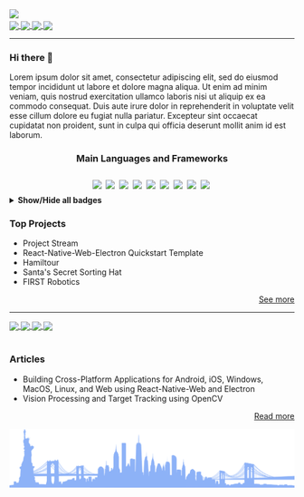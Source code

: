 <img src="https://dummyimage.com/880x320/fff/aaa"/>

<div>
    <a href="https://twitter.com/MichaelRooplall" target="_blank">
        <img align="center" src="https://img.shields.io/badge/Twitter-%231DA1F2.svg?style=for-the-badge&logo=Twitter&logoColor=white&color=70a4fc"/>
    </a>
    <a href="https://www.linkedin.com/in/michael-rooplall/" target="_blank">
        <img align="center" src="https://img.shields.io/badge/linkedin-%230077B5.svg?style=for-the-badge&logo=linkedin&logoColor=white&color=70a4fc"/>
    </a>
    <a href="https://medium.com/@michaelrooplall" target="_blank">
        <img align="center" src="https://img.shields.io/badge/Medium-12100E?style=for-the-badge&logo=medium&logoColor=white&color=70a4fc"/>
    </a>
    <a href="https://www.buymeacoffee.com/michaelrooplall" target="_blank">
        <img align="center" src="https://img.shields.io/badge/Buy%20Me%20a%20Coffee-f77d3d?style=for-the-badge&logo=buy-me-a-coffee&logoColor=white&color=70a4fc"/>
    </a>
</div>

---

### Hi there 👋

Lorem ipsum dolor sit amet, consectetur adipiscing elit, sed do eiusmod tempor incididunt ut labore et dolore magna aliqua. Ut enim ad minim veniam, quis nostrud exercitation ullamco laboris nisi ut aliquip ex ea commodo consequat. Duis aute irure dolor in reprehenderit in voluptate velit esse cillum dolore eu fugiat nulla pariatur. Excepteur sint occaecat cupidatat non proident, sunt in culpa qui officia deserunt mollit anim id est laborum.

<div align="center">
    <h3>Main Languages and Frameworks</h3>
    <img align="center" src="https://img.shields.io/badge/Java-ED8B00?style=for-the-badge&logo=java&logoColor=white" />
    <img align="center" src="https://github.com/DeveloperBlue/DeveloperBlue/blob/main/5px-line-spacing.png?raw=true" width='0px' height='38px'>
    <img align="center" src="https://img.shields.io/badge/JavaScript-323330?style=for-the-badge&logo=javascript&logoColor=F7DF1E" />
    <img align="center" src="https://github.com/DeveloperBlue/DeveloperBlue/blob/main/5px-line-spacing.png?raw=true" width='0px' height='38px'>
    <img align="center" src="https://img.shields.io/badge/TypeScript-007ACC?style=for-the-badge&logo=typescript&logoColor=white" />
    <img align="center" src="https://github.com/DeveloperBlue/DeveloperBlue/blob/main/5px-line-spacing.png?raw=true" width='0px' height='38px'>
    <img align="center" src="https://img.shields.io/badge/Node.js-339933?style=for-the-badge&logo=nodedotjs&logoColor=white" />
    <img align="center" src="https://github.com/DeveloperBlue/DeveloperBlue/blob/main/5px-line-spacing.png?raw=true" width='0px' height='38px'>
    <img align="center" src="https://img.shields.io/badge/Electron-2B2E3A?style=for-the-badge&logo=electron&logoColor=9FEAF9" />
    <img align="center" src="https://github.com/DeveloperBlue/DeveloperBlue/blob/main/5px-line-spacing.png?raw=true" width='0px' height='38px'>
    <img align="center" src="https://img.shields.io/badge/React-20232A?style=for-the-badge&logo=react&logoColor=61DAFB" />
    <img align="center" src="https://github.com/DeveloperBlue/DeveloperBlue/blob/main/5px-line-spacing.png?raw=true" width='0px' height='38px'>
    <img align="center" src="https://img.shields.io/badge/React_Native-20232A?style=for-the-badge&logo=react&logoColor=61DAFB" />
    <img align="center" src="https://github.com/DeveloperBlue/DeveloperBlue/blob/main/5px-line-spacing.png?raw=true" width='0px' height='38px'>
    <img align="center" src="https://img.shields.io/badge/Python-FFD43B?style=for-the-badge&logo=python&logoColor=blue" />
    <img align="center" src="https://github.com/DeveloperBlue/DeveloperBlue/blob/main/5px-line-spacing.png?raw=true" width='0px' height='38px'>
    <img align="center" src="https://img.shields.io/badge/HTML5-E34F26?style=for-the-badge&logo=html5&logoColor=white" />
    <img align="center" src="https://github.com/DeveloperBlue/DeveloperBlue/blob/main/5px-line-spacing.png?raw=true" width='0px' height='38px'>
</div>
<details>
    <summary><strong>Show/Hide all badges</strong></summary>
      <div align="left">
        <h4>Languages</h4>
        <img align="center" src="https://img.shields.io/badge/C-00599C?style=flat-square&logo=c&logoColor=white" />
        <img align="center" src="https://github.com/DeveloperBlue/DeveloperBlue/blob/main/5px-line-spacing.png?raw=true" width='0px' height='32px'>
        <img align="center" src="https://img.shields.io/badge/C%23-239120?style=flat-square&logo=c-sharp&logoColor=white" />
        <img align="center" src="https://github.com/DeveloperBlue/DeveloperBlue/blob/main/5px-line-spacing.png?raw=true" width='0px' height='32px'>
        <img align="center" src="https://img.shields.io/badge/CSS3-1572B6?style=flat-square&logo=css3&logoColor=white" />
        <img align="center" src="https://github.com/DeveloperBlue/DeveloperBlue/blob/main/5px-line-spacing.png?raw=true" width='0px' height='32px'>
        <img align="center" src="https://img.shields.io/badge/Dart-0175C2?style=flat-square&logo=dart&logoColor=white" />
        <img align="center" src="https://github.com/DeveloperBlue/DeveloperBlue/blob/main/5px-line-spacing.png?raw=true" width='0px' height='32px'>
        <img align="center" src="https://img.shields.io/badge/HTML5-E34F26?style=flat-square&logo=html5&logoColor=white" />
        <img align="center" src="https://github.com/DeveloperBlue/DeveloperBlue/blob/main/5px-line-spacing.png?raw=true" width='0px' height='32px'>
        <img align="center" src="https://img.shields.io/badge/Java-ED8B00?style=flat-square&logo=java&logoColor=white" />
        <img align="center" src="https://github.com/DeveloperBlue/DeveloperBlue/blob/main/5px-line-spacing.png?raw=true" width='0px' height='32px'>
        <img align="center" src="https://img.shields.io/badge/JavaScript-323330?style=flat-square&logo=javascript&logoColor=F7DF1E" />
        <img align="center" src="https://github.com/DeveloperBlue/DeveloperBlue/blob/main/5px-line-spacing.png?raw=true" width='0px' height='32px'>
        <img align="center" src="https://img.shields.io/badge/json-5E5C5C?style=flat-square&logo=json&logoColor=white" />
        <img align="center" src="https://github.com/DeveloperBlue/DeveloperBlue/blob/main/5px-line-spacing.png?raw=true" width='0px' height='32px'>
        <img align="center" src="https://img.shields.io/badge/Kotlin-0095D5?&style=flat-square&logo=kotlin&logoColor=white" />
        <img align="center" src="https://github.com/DeveloperBlue/DeveloperBlue/blob/main/5px-line-spacing.png?raw=true" width='0px' height='32px'>
        <img align="center" src="https://img.shields.io/badge/LaTeX-47A141?style=flat-square&logo=LaTeX&logoColor=white" />
        <img align="center" src="https://github.com/DeveloperBlue/DeveloperBlue/blob/main/5px-line-spacing.png?raw=true" width='0px' height='32px'>
        <img align="center" src="https://img.shields.io/badge/Lua-2C2D72?style=flat-square&logo=lua&logoColor=white" />
        <img align="center" src="https://github.com/DeveloperBlue/DeveloperBlue/blob/main/5px-line-spacing.png?raw=true" width='0px' height='32px'>
        <img align="center" src="https://img.shields.io/badge/Numpy-777BB4?style=flat-square&logo=numpy&logoColor=white" />
        <img align="center" src="https://github.com/DeveloperBlue/DeveloperBlue/blob/main/5px-line-spacing.png?raw=true" width='0px' height='32px'>
        <img align="center" src="https://img.shields.io/badge/Pandas-2C2D72?style=flat-square&logo=pandas&logoColor=white" />
        <img align="center" src="https://github.com/DeveloperBlue/DeveloperBlue/blob/main/5px-line-spacing.png?raw=true" width='0px' height='32px'>
        <img align="center" src="https://img.shields.io/badge/PHP-777BB4?style=flat-square&logo=php&logoColor=white" />
        <img align="center" src="https://github.com/DeveloperBlue/DeveloperBlue/blob/main/5px-line-spacing.png?raw=true" width='0px' height='32px'>
        <img align="center" src="https://img.shields.io/badge/Puppeteer-40B5A4?style=flat-square&logo=Puppeteer&logoColor=white" />
        <img align="center" src="https://github.com/DeveloperBlue/DeveloperBlue/blob/main/5px-line-spacing.png?raw=true" width='0px' height='32px'>
        <img align="center" src="https://img.shields.io/badge/TensorFlow-FF6F00?style=flat-square&logo=TensorFlow&logoColor=white" />
        <img align="center" src="https://github.com/DeveloperBlue/DeveloperBlue/blob/main/5px-line-spacing.png?raw=true" width='0px' height='32px'>
        <img align="center" src="https://img.shields.io/badge/TypeScript-007ACC?style=flat-square&logo=typescript&logoColor=white" />
        <img align="center" src="https://github.com/DeveloperBlue/DeveloperBlue/blob/main/5px-line-spacing.png?raw=true" width='0px' height='32px'>
    </div>
    <div align="left">
        <h4>Frameworks</h4>
        <img align="center" src="https://img.shields.io/badge/Ant%20Design-1890FF?style=flat-square&logo=antdesign&logoColor=white" />
        <img align="center" src="https://github.com/DeveloperBlue/DeveloperBlue/blob/main/5px-line-spacing.png?raw=true" width='0px' height='32px'>
        <img align="center" src="https://img.shields.io/badge/Apollo%20GraphQL-311C87?&style=flat-square&logo=Apollo%20GraphQL&logoColor=white" />
        <img align="center" src="https://github.com/DeveloperBlue/DeveloperBlue/blob/main/5px-line-spacing.png?raw=true" width='0px' height='32px'>
        <img align="center" src="https://img.shields.io/badge/Babel-F9DC3E?style=flat-square&logo=babel&logoColor=white" />
        <img align="center" src="https://github.com/DeveloperBlue/DeveloperBlue/blob/main/5px-line-spacing.png?raw=true" width='0px' height='32px'>
        <img align="center" src="https://img.shields.io/badge/Bootstrap-563D7C?style=flat-square&logo=bootstrap&logoColor=white" />
        <img align="center" src="https://github.com/DeveloperBlue/DeveloperBlue/blob/main/5px-line-spacing.png?raw=true" width='0px' height='32px'>
        <img align="center" src="https://img.shields.io/badge/Chart.js-FF6384?style=flat-square&logo=chartdotjs&logoColor=white" />
        <img align="center" src="https://github.com/DeveloperBlue/DeveloperBlue/blob/main/5px-line-spacing.png?raw=true" width='0px' height='32px'>
        <img align="center" src="https://img.shields.io/badge/d3.js-F9A03C?style=flat-square&logo=d3.js&logoColor=white" />
        <img align="center" src="https://github.com/DeveloperBlue/DeveloperBlue/blob/main/5px-line-spacing.png?raw=true" width='0px' height='32px'>
        <img align="center" src="https://img.shields.io/badge/Deno-464647?style=flat-square&logo=deno&logoColor=white" />
        <img align="center" src="https://github.com/DeveloperBlue/DeveloperBlue/blob/main/5px-line-spacing.png?raw=true" width='0px' height='32px'>
        <img align="center" src="https://img.shields.io/badge/Docker-2CA5E0?style=flat-square&logo=docker&logoColor=white" />
        <img align="center" src="https://github.com/DeveloperBlue/DeveloperBlue/blob/main/5px-line-spacing.png?raw=true" width='0px' height='32px'>
        <img align="center" src="https://img.shields.io/badge/Electron-2B2E3A?style=flat-square&logo=electron&logoColor=9FEAF9" />
        <img align="center" src="https://github.com/DeveloperBlue/DeveloperBlue/blob/main/5px-line-spacing.png?raw=true" width='0px' height='32px'>
        <img align="center" src="https://img.shields.io/badge/eslint-3A33D1?style=flat-square&logo=eslint&logoColor=white" />
        <img align="center" src="https://github.com/DeveloperBlue/DeveloperBlue/blob/main/5px-line-spacing.png?raw=true" width='0px' height='32px'>
        <img align="center" src="https://img.shields.io/badge/Expo-1B1F23?style=flat-square&logo=expo&logoColor=white" />
        <img align="center" src="https://github.com/DeveloperBlue/DeveloperBlue/blob/main/5px-line-spacing.png?raw=true" width='0px' height='32px'>
        <img align="center" src="https://img.shields.io/badge/Express.js-000000?style=flat-square&logo=express&logoColor=white" />
        <img align="center" src="https://github.com/DeveloperBlue/DeveloperBlue/blob/main/5px-line-spacing.png?raw=true" width='0px' height='32px'>
        <img align="center" src="https://img.shields.io/badge/fastify-202020?style=flat-square&logo=fastify&logoColor=white" />
        <img align="center" src="https://github.com/DeveloperBlue/DeveloperBlue/blob/main/5px-line-spacing.png?raw=true" width='0px' height='32px'>
        <img align="center" src="https://img.shields.io/badge/firebase-ffca28?style=flat-square&logo=firebase&logoColor=black" />
        <img align="center" src="https://github.com/DeveloperBlue/DeveloperBlue/blob/main/5px-line-spacing.png?raw=true" width='0px' height='32px'>
        <img align="center" src="https://img.shields.io/badge/Font_Awesome-339AF0?style=flat-square&logo=fontawesome&logoColor=white" />
        <img align="center" src="https://github.com/DeveloperBlue/DeveloperBlue/blob/main/5px-line-spacing.png?raw=true" width='0px' height='32px'>
        <img align="center" src="https://img.shields.io/badge/gradle-02303A?style=flat-square&logo=gradle&logoColor=white" />
        <img align="center" src="https://github.com/DeveloperBlue/DeveloperBlue/blob/main/5px-line-spacing.png?raw=true" width='0px' height='32px'>
        <img align="center" src="https://img.shields.io/badge/GraphQl-E10098?style=flat-square&logo=graphql&logoColor=white" />
        <img align="center" src="https://github.com/DeveloperBlue/DeveloperBlue/blob/main/5px-line-spacing.png?raw=true" width='0px' height='32px'>
        <img align="center" src="https://img.shields.io/badge/jQuery-0769AD?style=flat-square&logo=jquery&logoColor=white" />
        <img align="center" src="https://github.com/DeveloperBlue/DeveloperBlue/blob/main/5px-line-spacing.png?raw=true" width='0px' height='32px'>
        <img align="center" src="https://img.shields.io/badge/JWT-000000?style=flat-square&logo=JSON%20web%20tokens&logoColor=white" />
        <img align="center" src="https://github.com/DeveloperBlue/DeveloperBlue/blob/main/5px-line-spacing.png?raw=true" width='0px' height='32px'>
        <img align="center" src="https://img.shields.io/badge/Markdown-000000?style=flat-square&logo=markdown&logoColor=white" />
        <img align="center" src="https://github.com/DeveloperBlue/DeveloperBlue/blob/main/5px-line-spacing.png?raw=true" width='0px' height='32px'>
        <img align="center" src="https://img.shields.io/badge/Material%20UI-007FFF?style=flat-square&logo=mui&logoColor=white" />
        <img align="center" src="https://github.com/DeveloperBlue/DeveloperBlue/blob/main/5px-line-spacing.png?raw=true" width='0px' height='32px'>
        <img align="center" src="https://img.shields.io/badge/next.js-000000?style=flat-square&logo=nextdotjs&logoColor=white" />
        <img align="center" src="https://github.com/DeveloperBlue/DeveloperBlue/blob/main/5px-line-spacing.png?raw=true" width='0px' height='32px'>
        <img align="center" src="https://img.shields.io/badge/Node.js-339933?style=flat-square&logo=nodedotjs&logoColor=white" />
        <img align="center" src="https://github.com/DeveloperBlue/DeveloperBlue/blob/main/5px-line-spacing.png?raw=true" width='0px' height='32px'>
        <img align="center" src="https://img.shields.io/badge/npm-CB3837?style=flat-square&logo=npm&logoColor=white" />
        <img align="center" src="https://github.com/DeveloperBlue/DeveloperBlue/blob/main/5px-line-spacing.png?raw=true" width='0px' height='32px'>
        <img align="center" src="https://img.shields.io/badge/OpenCV-27338e?style=flat-square&logo=OpenCV&logoColor=white" />
        <img align="center" src="https://github.com/DeveloperBlue/DeveloperBlue/blob/main/5px-line-spacing.png?raw=true" width='0px' height='32px'>
        <img align="center" src="https://img.shields.io/badge/OpenGL-FFFFFF?style=flat-square&logo=opengl" />
        <img align="center" src="https://github.com/DeveloperBlue/DeveloperBlue/blob/main/5px-line-spacing.png?raw=true" width='0px' height='32px'>
        <img align="center" src="https://img.shields.io/badge/Postman-FF6C37?style=flat-square&logo=Postman&logoColor=white" />
        <img align="center" src="https://github.com/DeveloperBlue/DeveloperBlue/blob/main/5px-line-spacing.png?raw=true" width='0px' height='32px'>
        <img align="center" src="https://img.shields.io/badge/PowerShell-5391FE?style=flat-square&logo=PowerShell&logoColor=white" />
        <img align="center" src="https://github.com/DeveloperBlue/DeveloperBlue/blob/main/5px-line-spacing.png?raw=true" width='0px' height='32px'>
        <img align="center" src="https://img.shields.io/badge/prettier-1A2C34?style=flat-square&logo=prettier&logoColor=F7BA3E" />
        <img align="center" src="https://github.com/DeveloperBlue/DeveloperBlue/blob/main/5px-line-spacing.png?raw=true" width='0px' height='32px'>
        <img align="center" src="https://img.shields.io/badge/Qt-41CD52?style=flat-square&logo=qt&logoColor=white" />
        <img align="center" src="https://github.com/DeveloperBlue/DeveloperBlue/blob/main/5px-line-spacing.png?raw=true" width='0px' height='32px'>
        <img align="center" src="https://img.shields.io/badge/React-20232A?style=flat-square&logo=react&logoColor=61DAFB" />
        <img align="center" src="https://github.com/DeveloperBlue/DeveloperBlue/blob/main/5px-line-spacing.png?raw=true" width='0px' height='32px'>
        <img align="center" src="https://img.shields.io/badge/redis-CC0000.svg?&style=flat-square&logo=redis&logoColor=white" />
        <img align="center" src="https://github.com/DeveloperBlue/DeveloperBlue/blob/main/5px-line-spacing.png?raw=true" width='0px' height='32px'>
        <img align="center" src="https://img.shields.io/badge/Redux-593D88?style=flat-square&logo=redux&logoColor=white" />
        <img align="center" src="https://github.com/DeveloperBlue/DeveloperBlue/blob/main/5px-line-spacing.png?raw=true" width='0px' height='32px'>
        <img align="center" src="https://img.shields.io/badge/Sass-CC6699?style=flat-square&logo=sass&logoColor=white" />
        <img align="center" src="https://github.com/DeveloperBlue/DeveloperBlue/blob/main/5px-line-spacing.png?raw=true" width='0px' height='32px'>
        <img align="center" src="https://img.shields.io/badge/Shell_Script-121011?style=flat-square&logo=gnu-bash&logoColor=white" />
        <img align="center" src="https://github.com/DeveloperBlue/DeveloperBlue/blob/main/5px-line-spacing.png?raw=true" width='0px' height='32px'>
        <img align="center" src="https://img.shields.io/badge/Socket.io-010101?&style=flat-square&logo=Socket.io&logoColor=white" />
        <img align="center" src="https://github.com/DeveloperBlue/DeveloperBlue/blob/main/5px-line-spacing.png?raw=true" width='0px' height='32px'>
        <img align="center" src="https://img.shields.io/badge/ThreeJs-black?style=flat-square&logo=three.js&logoColor=white" />
        <img align="center" src="https://github.com/DeveloperBlue/DeveloperBlue/blob/main/5px-line-spacing.png?raw=true" width='0px' height='32px'>
        <img align="center" src="https://img.shields.io/badge/Webpack-8DD6F9?style=flat-square&logo=Webpack&logoColor=white" />
        <img align="center" src="https://github.com/DeveloperBlue/DeveloperBlue/blob/main/5px-line-spacing.png?raw=true" width='0px' height='32px'>
        <img align="center" src="https://img.shields.io/badge/Yarn-2C8EBB?style=flat-square&logo=yarn&logoColor=white" />
        <img align="center" src="https://github.com/DeveloperBlue/DeveloperBlue/blob/main/5px-line-spacing.png?raw=true" width='0px' height='32px'>
        <img align="center" src="https://img.shields.io/badge/GIT-E44C30?style=flat-square&logo=git&logoColor=white" />
        <img align="center" src="https://github.com/DeveloperBlue/DeveloperBlue/blob/main/5px-line-spacing.png?raw=true" width='0px' height='32px'>
        <img align="center" src="https://img.shields.io/badge/Google%20Analytics-E37400?style=flat-square&logo=google%20analytics&logoColor=white" />
        <img align="center" src="https://github.com/DeveloperBlue/DeveloperBlue/blob/main/5px-line-spacing.png?raw=true" width='0px' height='32px'>
        >> Wireshark
        <img align="center" src="https://github.com/DeveloperBlue/DeveloperBlue/blob/main/5px-line-spacing.png?raw=true" width='0px' height='32px'>
    </div>
    <div align="left">
        <h4>Mobile Frameworks</h4>
        <img align="center" src="https://img.shields.io/badge/Flutter-02569B?style=flat-square&logo=flutter&logoColor=white" />
        <img align="center" src="https://github.com/DeveloperBlue/DeveloperBlue/blob/main/5px-line-spacing.png?raw=true" width='0px' height='32px'>
        <img align="center" src="https://img.shields.io/badge/Cordova-35434F?style=flat-square&logo=apache-cordova&logoColor=E8E8E8" />
        <img align="center" src="https://github.com/DeveloperBlue/DeveloperBlue/blob/main/5px-line-spacing.png?raw=true" width='0px' height='32px'>
        <img align="center" src="https://img.shields.io/badge/React_Native-20232A?style=flat-square&logo=react&logoColor=61DAFB" />
        <img align="center" src="https://github.com/DeveloperBlue/DeveloperBlue/blob/main/5px-line-spacing.png?raw=true" width='0px' height='32px'>
    </div>
    <div align="left">
        <h4>Databases</h4>
        <img align="center" src="https://img.shields.io/badge/Amazon%20DynamoDB-4053D6?style=flat-square&logo=Amazon%20DynamoDB&logoColor=white" />
        <img align="center" src="https://github.com/DeveloperBlue/DeveloperBlue/blob/main/5px-line-spacing.png?raw=true" width='0px' height='32px'>
        <img align="center" src="https://img.shields.io/badge/Elastic_Search-005571?style=flat-square&logo=elasticsearch&logoColor=white" />
        <img align="center" src="https://github.com/DeveloperBlue/DeveloperBlue/blob/main/5px-line-spacing.png?raw=true" width='0px' height='32px'>
        <img align="center" src="https://img.shields.io/badge/MongoDB-4EA94B?style=flat-square&logo=mongodb&logoColor=white" />
        <img align="center" src="https://github.com/DeveloperBlue/DeveloperBlue/blob/main/5px-line-spacing.png?raw=true" width='0px' height='32px'>
        <img align="center" src="https://img.shields.io/badge/MySQL-005C84?style=flat-square&logo=mysql&logoColor=white" />
        <img align="center" src="https://github.com/DeveloperBlue/DeveloperBlue/blob/main/5px-line-spacing.png?raw=true" width='0px' height='32px'>
        <img align="center" src="https://img.shields.io/badge/redis-%23DD0031.svg?&style=flat-square&logo=redis&logoColor=white" />
        <img align="center" src="https://github.com/DeveloperBlue/DeveloperBlue/blob/main/5px-line-spacing.png?raw=true" width='0px' height='32px'>
    </div>
    <div align="left">
        <h4>Design</h4>
        <img align="center" src="https://img.shields.io/badge/Adobe%20after%20affects-CF96FD?style=flat-square&logo=Adobe%20after%20effects&logoColor=393665" />
        <img align="center" src="https://github.com/DeveloperBlue/DeveloperBlue/blob/main/5px-line-spacing.png?raw=true" width='0px' height='32px'>
        <img align="center" src="https://img.shields.io/badge/Adobe%20Illustrator-FF9A00?style=flat-square&logo=adobe%20illustrator&logoColor=white" />
        <img align="center" src="https://github.com/DeveloperBlue/DeveloperBlue/blob/main/5px-line-spacing.png?raw=true" width='0px' height='32px'>
        <img align="center" src="https://img.shields.io/badge/Adobe%20Photoshop-31A8FF?style=flat-square&logo=Adobe%20Photoshop&logoColor=black" />
        <img align="center" src="https://github.com/DeveloperBlue/DeveloperBlue/blob/main/5px-line-spacing.png?raw=true" width='0px' height='32px'>
        <img align="center" src="https://img.shields.io/badge/Adobe%20Premiere%20Pro-9999FF?style=flat-square&logo=Adobe%20Premiere%20Pro&logoColor=white" />
        <img align="center" src="https://github.com/DeveloperBlue/DeveloperBlue/blob/main/5px-line-spacing.png?raw=true" width='0px' height='32px'>
        <img align="center" src="https://img.shields.io/badge/Adobe%20XD-470137?style=flat-square&logo=Adobe%20XD&logoColor=#FF61F6" />
        <img align="center" src="https://github.com/DeveloperBlue/DeveloperBlue/blob/main/5px-line-spacing.png?raw=true" width='0px' height='32px'>
        <img align="center" src="https://img.shields.io/badge/blender-%23F5792A.svg?style=flat-square&logo=blender&logoColor=white" />
        <img align="center" src="https://github.com/DeveloperBlue/DeveloperBlue/blob/main/5px-line-spacing.png?raw=true" width='0px' height='32px'>
        <img align="center" src="https://img.shields.io/badge/Figma-F24E1E?style=flat-square&logo=figma&logoColor=white" />
        <img align="center" src="https://github.com/DeveloperBlue/DeveloperBlue/blob/main/5px-line-spacing.png?raw=true" width='0px' height='32px'>
        <img align="center" src="https://img.shields.io/badge/gimp-5C5543?style=flat-square&logo=gimp&logoColor=white" />
        <img align="center" src="https://github.com/DeveloperBlue/DeveloperBlue/blob/main/5px-line-spacing.png?raw=true" width='0px' height='32px'>
        <img align="center" src="https://img.shields.io/badge/Inkscape-000000?style=flat-square&logo=Inkscape&logoColor=white" />
        <img align="center" src="https://github.com/DeveloperBlue/DeveloperBlue/blob/main/5px-line-spacing.png?raw=true" width='0px' height='32px'>
        <img align="center" src="https://img.shields.io/badge/Krita-203759?style=flat-square&logo=krita&logoColor=EEF37B" />
        <img align="center" src="https://github.com/DeveloperBlue/DeveloperBlue/blob/main/5px-line-spacing.png?raw=true" width='0px' height='32px'>
        >> MAGIX VEGAS
        <img align="center" src="https://github.com/DeveloperBlue/DeveloperBlue/blob/main/5px-line-spacing.png?raw=true" width='0px' height='32px'>
        >> HANDBRAKE
        <img align="center" src="https://github.com/DeveloperBlue/DeveloperBlue/blob/main/5px-line-spacing.png?raw=true" width='0px' height='32px'>
        >> OBS
        <img align="center" src="https://github.com/DeveloperBlue/DeveloperBlue/blob/main/5px-line-spacing.png?raw=true" width='0px' height='32px'>
    </div>
    <div align="left">
        <h4>Vision Processing and AI</h4>
        <img align="center" src="https://img.shields.io/badge/TensorFlow-FF6F00?style=flat-square&logo=tensorflow&logoColor=white" />
        <img align="center" src="https://github.com/DeveloperBlue/DeveloperBlue/blob/main/5px-line-spacing.png?raw=true" width='0px' height='32px'>
        <img align="center" src="https://img.shields.io/badge/OpenCV-27338e?style=flat-square&logo=OpenCV&logoColor=white" />
        <img align="center" src="https://github.com/DeveloperBlue/DeveloperBlue/blob/main/5px-line-spacing.png?raw=true" width='0px' height='32px'>
    </div>
    <div align="left">
        <h4>Cloud Infrastructure</h4>
        <img align="center" src="https://img.shields.io/badge/Amazon_AWS-FF9900?style=flat-square&logo=amazonaws&logoColor=white" />
        <img align="center" src="https://github.com/DeveloperBlue/DeveloperBlue/blob/main/5px-line-spacing.png?raw=true" width='0px' height='32px'>
        <img align="center" src="https://img.shields.io/badge/Cloudflare-F38020?style=flat-square&logo=Cloudflare&logoColor=white" />
        <img align="center" src="https://github.com/DeveloperBlue/DeveloperBlue/blob/main/5px-line-spacing.png?raw=true" width='0px' height='32px'>
        <img align="center" src="https://img.shields.io/badge/GitHub_Actions-2088FF?style=flat-square&logo=github-actions&logoColor=white" />
        <img align="center" src="https://github.com/DeveloperBlue/DeveloperBlue/blob/main/5px-line-spacing.png?raw=true" width='0px' height='32px'>
        <img align="center" src="https://img.shields.io/badge/Glitch-2800ff?style=flat-square&logo=glitch&logoColor=white" />
        <img align="center" src="https://github.com/DeveloperBlue/DeveloperBlue/blob/main/5px-line-spacing.png?raw=true" width='0px' height='32px'>
        <img align="center" src="https://img.shields.io/badge/Google_Cloud-4285F4?style=flat-square&logo=google-cloud&logoColor=white" />
        <img align="center" src="https://github.com/DeveloperBlue/DeveloperBlue/blob/main/5px-line-spacing.png?raw=true" width='0px' height='32px'>
        <img align="center" src="https://img.shields.io/badge/Heroku-430098?style=flat-square&logo=heroku&logoColor=white" />
        <img align="center" src="https://github.com/DeveloperBlue/DeveloperBlue/blob/main/5px-line-spacing.png?raw=true" width='0px' height='32px'>
    </div>
    <div align="left">
        <h4>Engines</h4>
        <img align="center" src="https://img.shields.io/badge/Unity-100000?style=flat-square&logo=unity&logoColor=white" />
        <img align="center" src="https://github.com/DeveloperBlue/DeveloperBlue/blob/main/5px-line-spacing.png?raw=true" width='0px' height='32px'>
        <img align="center" src="https://img.shields.io/badge/-Unreal%20Engine-313131?style=flat-square&logo=unreal-engine&logoColor=white" />
        <img align="center" src="https://github.com/DeveloperBlue/DeveloperBlue/blob/main/5px-line-spacing.png?raw=true" width='0px' height='32px'>
        >> ROBLOX STUDIO
        <img align="center" src="https://github.com/DeveloperBlue/DeveloperBlue/blob/main/5px-line-spacing.png?raw=true" width='0px' height='32px'>
    </div>
    <div align="left">
        <h4>Editors</h4>
        <img align="center" src="https://img.shields.io/badge/Android_Studio-3DDC84?style=flat-square&logo=android-studio&logoColor=white" />
        <img align="center" src="https://github.com/DeveloperBlue/DeveloperBlue/blob/main/5px-line-spacing.png?raw=true" width='0px' height='32px'>
        <img align="center" src="https://img.shields.io/badge/Eclipse-2C2255?style=flat-square&logo=eclipse&logoColor=white" />
        <img align="center" src="https://github.com/DeveloperBlue/DeveloperBlue/blob/main/5px-line-spacing.png?raw=true" width='0px' height='32px'>
        <img align="center" src="https://img.shields.io/badge/sublime_text-%23575757.svg?&style=flat-square&logo=sublime-text&logoColor=important" />
        <img align="center" src="https://github.com/DeveloperBlue/DeveloperBlue/blob/main/5px-line-spacing.png?raw=true" width='0px' height='32px'>
        <img align="center" src="https://img.shields.io/badge/VIM-%2311AB00.svg?&style=flat-square&logo=vim&logoColor=white" />
        <img align="center" src="https://github.com/DeveloperBlue/DeveloperBlue/blob/main/5px-line-spacing.png?raw=true" width='0px' height='32px'>
        <img align="center" src="https://img.shields.io/badge/Visual_Studio_Code-0078D4?style=flat-square&logo=visual%20studio%20code&logoColor=white" />
        <img align="center" src="https://github.com/DeveloperBlue/DeveloperBlue/blob/main/5px-line-spacing.png?raw=true" width='0px' height='32px'>
    </div>
    <div align="left">
        <h4>Office Tools</h4>
        <img align="center" src="https://img.shields.io/badge/Apache_OpenOffice-0E85CD?style=flat-square&logo=ApacheOpenOffice&logoColor=white" />
        <img align="center" src="https://github.com/DeveloperBlue/DeveloperBlue/blob/main/5px-line-spacing.png?raw=true" width='0px' height='32px'>
        <img align="center" src="https://img.shields.io/badge/Google%20Sheets-34A853?style=flat-square&logo=google-sheets&logoColor=white" />
        <img align="center" src="https://github.com/DeveloperBlue/DeveloperBlue/blob/main/5px-line-spacing.png?raw=true" width='0px' height='32px'>
        <img align="center" src="https://img.shields.io/badge/Microsoft_Excel-217346?style=flat-square&logo=microsoft-excel&logoColor=white" />
        <img align="center" src="https://github.com/DeveloperBlue/DeveloperBlue/blob/main/5px-line-spacing.png?raw=true" width='0px' height='32px'>
        <img align="center" src="https://img.shields.io/badge/Microsoft_Office-D83B01?style=flat-square&logo=microsoft-office&logoColor=white" />
        <img align="center" src="https://github.com/DeveloperBlue/DeveloperBlue/blob/main/5px-line-spacing.png?raw=true" width='0px' height='32px'>
        <img align="center" src="https://img.shields.io/badge/Microsoft_PowerPoint-B7472A?style=flat-square&logo=microsoft-powerpoint&logoColor=white" />
        <img align="center" src="https://github.com/DeveloperBlue/DeveloperBlue/blob/main/5px-line-spacing.png?raw=true" width='0px' height='32px'>
        <img align="center" src="https://img.shields.io/badge/Microsoft_Word-2B579A?style=flat-square&logo=microsoft-word&logoColor=white" />
        <img align="center" src="https://github.com/DeveloperBlue/DeveloperBlue/blob/main/5px-line-spacing.png?raw=true" width='0px' height='32px'>
        <img align="center" src="https://img.shields.io/badge/Trello-0052CC?style=flat-square&logo=trello&logoColor=white" />
        <img align="center" src="https://github.com/DeveloperBlue/DeveloperBlue/blob/main/5px-line-spacing.png?raw=true" width='0px' height='32px'>
    </div>
    <div align="left">
        <h4>Operating Systems</h4>
        <img align="center" src="https://img.shields.io/badge/Android-3DDC84?style=flat-square&logo=android&logoColor=white" />
        <img align="center" src="https://github.com/DeveloperBlue/DeveloperBlue/blob/main/5px-line-spacing.png?raw=true" width='0px' height='32px'>
        <img align="center" src="https://img.shields.io/badge/Ubuntu-E95420?style=flat-square&logo=ubuntu&logoColor=white" />
        <img align="center" src="https://github.com/DeveloperBlue/DeveloperBlue/blob/main/5px-line-spacing.png?raw=true" width='0px' height='32px'>
        <img align="center" src="https://img.shields.io/badge/Windows-0078D6?style=flat-square&logo=windows&logoColor=white" />
        <img align="center" src="https://github.com/DeveloperBlue/DeveloperBlue/blob/main/5px-line-spacing.png?raw=true" width='0px' height='32px'>
    </div>
    <div align="left">
        <h4>Robotics and Prototyping</h4>
        <img align="center" src="https://img.shields.io/badge/adafruit-000000?style=flat-square&logo=adafruit&logoColor=white" />
        <img align="center" src="https://github.com/DeveloperBlue/DeveloperBlue/blob/main/5px-line-spacing.png?raw=true" width='0px' height='32px'>
        <img align="center" src="https://img.shields.io/badge/Arduino-00979D?style=flat-square&logo=Arduino&logoColor=white" />
        <img align="center" src="https://github.com/DeveloperBlue/DeveloperBlue/blob/main/5px-line-spacing.png?raw=true" width='0px' height='32px'>
        <img align="center" src="https://img.shields.io/badge/Raspberry%20Pi-A22846?style=flat-square&logo=Raspberry%20Pi&logoColor=white" />
        <img align="center" src="https://github.com/DeveloperBlue/DeveloperBlue/blob/main/5px-line-spacing.png?raw=true" width='0px' height='32px'>
        >>> FIRST ROBOTICS COMPETITION
        <img align="center" src="https://github.com/DeveloperBlue/DeveloperBlue/blob/main/5px-line-spacing.png?raw=true" width='0px' height='38px'>
    </div>
    <br><br>
    <div align="center">
        <h4>Spoken Languages</h4>
        English - Spanish - French - Mandarin - Korean - Japanese
    </div>
</details>

### Top Projects

- Project Stream
- React-Native-Web-Electron Quickstart Template
- Hamiltour
- Santa's Secret Sorting Hat
- FIRST Robotics

<div align="right">
    <a align="right" href="https://www.michaelrooplall.com/Projects.html">See more</a>
</div>

---

<div>
    <a href="https://github.com/anuraghazra/github-readme-stats#gh-dark-mode-only">
        <img align="center" src="https://github-readme-stats.vercel.app/api?username=developerblue&count_private=true&show_icons=true&theme=tokyonight&border_color=9b9b9e" width="49.725%" />
    </a>
    <a href="https://github.com/anuraghazra/github-readme-stats#gh-light-mode-only">
        <img align="center" src="https://github-readme-stats.vercel.app/api?username=developerblue&count_private=true&show_icons=true&theme=default&border_color=d8dee4" width="49.725%" />
    </a>
    <a href="https://git.io/streak-stats#gh-dark-mode-only">
        <img align="center" src="https://github-readme-streak-stats.herokuapp.com/?user=developerblue&theme=tokyonight" width="49.725%"/>
    </a>
    <a href="https://git.io/streak-stats#gh-light-mode-only">
        <img align="center" src="https://github-readme-streak-stats.herokuapp.com/?user=developerblue&theme=tokyonight_duo&border=d8dee4" width="49.725%"/>
    </a>
</div>
<br>

### Articles

- Building Cross-Platform Applications for Android, iOS, Windows, MacOS, Linux, and Web using React-Native-Web and Electron
- Vision Processing and Target Tracking using OpenCV

<div align="right">
    <a align="right" href="https://medium.com/@michaelrooplall">Read more</a>
</div>

![Wide vector art of the NYC Skyline](https://github.com/DeveloperBlue/DeveloperBlue/blob/main/footer.png?raw=true)
